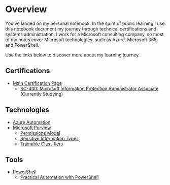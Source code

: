 # Overview
You've landed on my personal notebook. In the spirit of public learning I use this notebook document my journey through technical certifications and systems administration. I work for a Microsoft consulting company, so most of my notes cover Microsoft technologies, such as Azure, Microsoft 365, and PowerShell.  

Use the links below to discover more about my learning journey. 

## Certifications
- [Main Certification Page](/topics/certifications/certifications.md)
  - [SC-400: Microsoft Information Protection Administrator Associate](/topics/certifications/sc-400_tracker.md) (Currently Studying)
## Technologies
- [Azure Automation](/topics/technologies/azure_automation/index.md)
- [Microsoft Purview](/topics/technologies/microsoft_purview/index.md)
  - [Permissions Model](/topics/technologies/microsoft_purview/permissions.md)
  - [Sensitive Information Types](/topics/technologies/microsoft_purview/sensitive_information_types.md)
  - [Trainable Classifiers](/topics/technologies/microsoft_purview/trainable_classifiers.md)
## Tools
- [PowerShell](/topics/tools/powershell/index.md)
  - [Practical Automation with PowerShell](topics/tools/powershell/practical-automation-with-powershell/index.md)
